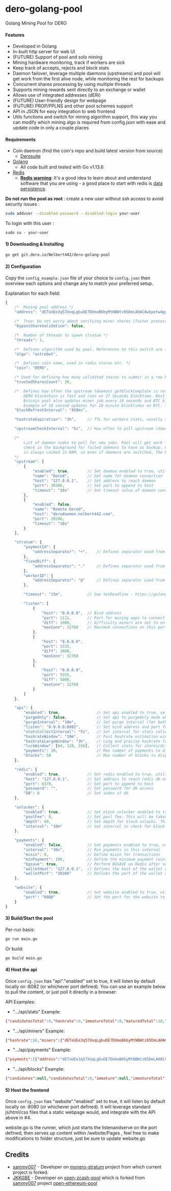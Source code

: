 # dero-golang-pool
Golang Mining Pool for DERO

#### Features
* Developed in Golang
* In-built http server for web UI
* (FUTURE) Support of pool and solo mining
* Mining hardware monitoring, track if workers are sick
* Keep track of accepts, rejects and block stats
* Daemon failover, leverage multiple daemons (upstreams) and pool will get work from the first alive node, while monitoring the rest for backups
* Concurrent shares processing by using multiple threads
* Supports mining rewards sent directly to an exchange or wallet
* Allows use of integrated addresses (dERi)
* (FUTURE) User-friendly design for webpage
* (FUTURE) PROP/PPLNS and other pool schemes support
* API in JSON for easy integration to web frontend
* Utils functions and switch for mining algorithm support, this way you can modify which mining algo is required from config.json with ease and update code in only a couple places

#### Requirements
* Coin daemon (find the coin's repo and build latest version from source)
    * [Derosuite](https://github.com/deroproject/derosuite/releases/latest)
* [Golang](https://golang.org/dl/)
    * All code built and tested with Go v1.13.6
* [Redis](https://redis.io/)
    * [**Redis warning**](http://redis.io/topics/security): It's a good idea to learn about and understand software that you are using - a good place to start with redis is [data persistence](http://redis.io/topics/persistence).

**Do not run the pool as root** : create a new user without ssh access to avoid security issues :
```bash
sudo adduser --disabled-password --disabled-login your-user
```
To login with this user : 
```
sudo su - your-user
```

#### 1) Downloading & Installing

```bash
go get git.dero.io/Nelbert442/dero-golang-pool
```

#### 2) Configuration

Copy the `config_example.json` file of your choice to `config.json` then overview each options and change any to match your preferred setup.

Explanation for each field:
```javascript
{
    /*  Mining pool address */
	"address": "dEToUEe3q57XoqLgbuDE7DUmoB6byMtNBWtz85DmLAHAC8wSpetw4ggLVE4nB3KRMRhnFdxRT3fnh9geaAMmGrhP2UDY18gVNr",

    /*  True: Do not worry about verifying miner shares [faster processing, but potentially wrong algo], False: Validate miner shares with built-in derosuite functions */
	"bypassShareValidation": false,

    /*  Number of threads to spawn stratum */
	"threads": 1,

    /*  Defines algorithm used by pool. References to this switch are in miner.go */
	"algo": "astrobwt",

	/* 	Defines coin name, used in redis stores etc. */
	"coin": "DERO",

	/* Used for defining how many validated shares to submit in a row before passThru hashing [trusted] */
	"trustedSharesCount": 30,

    /*  Defines how often the upstream (daemon) getblocktemplate is refreshed.
        DERO blockchain is fast and runs on 27 Seconds blocktime. Best practice is to update your mining job at-least every second. 
        Bitcoin pool also updates miner job every 10 seconds and BTC blocktime is 10 mins -Captain [03/08/2020] .
        Example of 10 second updates for 10 minute blocktimes on BTC. ~10/600 * 27 = 0.45 */
	"blockRefreshInterval": "450ms",

	"hashrateExpiration": "3h",		// TTL for workers stats, usually should be equal to large hashrate window from API section

	"upstreamCheckInterval": "5s",  // How often to poll upstream (daemon) for successful connections

	/*
		List of daemon nodes to poll for new jobs. Pool will get work from the first one alive and
		check in the background for failed daemons to have as backup. Current block template of the pool
		is always cached in RAM, so even if daemons are switched, the block template remains (unless new block/work) 
	*/
	"upstream": [
		{
			"enabled": true,        // Set daemon enabled to true, utilized, or false, not utilized
			"name": "Derod",        // Set name for daemon connection
			"host": "127.0.0.1",    // Set address to reach daemon
			"port": 30306,          // Set port to append to host
			"timeout": "10s"        // Set timeout value of daemon connections
		},
		{
			"enabled": false,
			"name": "Remote Derod",
			"host": "derodaemon.nelbert442.com",
			"port": 20206,
			"timeout": "10s"
		}
	],

	"stratum": {
		"paymentId": {
			"addressSeparator": "+",	// Defines separator used from miner login to parse paymentID
		},
		"fixedDiff": {
			"addressSeparator": "."		// Defines separator used from miner login to parse fixed difficulty
		},
		"workerID": {
			"addressSeparator": "@"		// Defines separator used from miner login to parse workerID
		},

		"timeout": "15m",           // See SetDeadline - https://golang.org/pkg/net/

		"listen": [
			{
				"host": "0.0.0.0",  // Bind address
				"port": 1111,       // Port for mining apps to connect to
				"diff": 1000,       // Difficulty miners are set to on this port. TODO: varDiff and set diff to be starting diff
				"maxConn": 32768    // Maximum connections on this port
			},
			{
				"host": "0.0.0.0",
				"port": 3333,
				"diff": 3000,
				"maxConn": 32768
			},
			{
				"host": "0.0.0.0",
				"port": 5555,
				"diff": 5000,
				"maxConn": 32768
			}
		]
	},

	"api": {
		"enabled": true,				// Set api enabled to true, self-hosted api, or false, not hosted
		"purgeOnly": false,				// Set api to purgeOnly mode which will just call purge functions and not collect stats
		"purgeInterval": "10m",			// Set purge interval (for both purgeOnly and normal stats collections) of stale stats
		"listen": "0.0.0.0:8082",		// Set bind address and port for api [Note: poolAddr/api/* (stats, blocks, etc. defined in api.go)]
		"statsCollectInterval": "5s",	// Set interval for stats collection to run
		"hashrateWindow": "10m",		// Fast hashrate estimation window for each miner from its' shares
		"hashrateLargeWindow": "3h",	// Long and precise hashrate from shares
		"luckWindow": [64, 128, 256],	// Collect stats for shares/diff ratio for this number of blocks
		"payments": 30,					// Max number of payments to display in frontend
		"blocks": 50					// Max number of blocks to display in frontend
	},

	"redis": {
		"enabled": true,            // Set redis enabled to true, utilized, or false, not utilized
		"host": "127.0.0.1",    	// Set address to reach redis db over
		"port": 6379,               // Set port to append to host
		"password": "",             // Set password for db access
		"DB": 0                     // Set index of db
	},

	"unlocker": {
		"enabled": true,			// Set block unlocker enabled to true, utilized, or false, not utilized
		"poolFee": 0,				// Set pool fee. This will be taken away from the block reward (paid to the pool addr)
		"depth": 60,				// Set depth for block unlocks. This value is compared against the core base block depth for validation
		"interval": "10m"			// Set interval to check for block unlocks. The faster you check, the more noisy/busy that process can get.
	},

	"payments": {
		"enabled": false,			// Set payments enabled to true, utilized, or false, not utilized
		"interval": "30s",			// Run payments in this interval
		"mixin": 8,					// Define mixin for transactions
		"minPayment": 100,			// Define the minimum payment (uint64). i.e.: 1 DERO = 1000000000000
		"bgsave": true,				// Perform BGSAVE on Redis after successful payouts session
		"walletHost": "127.0.0.1",	// Defines the host of the wallet daemon
		"walletPort": "30309"		// Defines the port of the wallet daemon [DERO Mainnet defaults to 20209 and Testnet to 30309]
	},

	"website": {
		"enabled": true,			// Set website enabled to true, utilized, or false, not utilized
		"port": "8080"				// Set the port for the website to be bound to
	}
}
```

#### 3) Build/Start the pool

Per-run basis:

```bash
go run main.go
```

Or build:

```bash
go build main.go
```

#### 4) Host the api

Once `config.json` has "api"."enabled" set to true, it will listen by default locally on :8082 (or whichever port defined). You can use an example below to pull the content, or just poll it directly in a browser:

API Examples:

* ".../api/stats" Example:
```json
{"candidatesTotal":0,"hashrate":0,"immatureTotal":0,"maturedTotal":18,"minersTotal":0,"nodes":[{"difficulty":"21600","height":"304","lastBeat":"1598387614","name":"DERO"}],"now":1598388148,"stats":{"lastBlockFound":1598372847,"roundShares":1000}}
```

* ".../api/miners" Example:
```json
{"hashrate":58,"miners":{"dEToUEe3q57XoqLgbuDE7DUmoB6byMtNBWtz85DmLAHAC8wSpetw4ggLVE4nB3KRMRhnFdxRT3fnh9geaAMmGrhP2UDY18gVNr":{"lastBeat":1598388251,"hr":58,"offline":false}},"minersTotal":1,"now":1598388256}
```

* ".../api/payments" Example:
```json
{"payments":[{"address":"dEToUEe3q57XoqLgbuDE7DUmoB6byMtNBWtz85DmLAHAC8wSpetw4ggLVE4nB3KRMRhnFdxRT3fnh9geaAMmGrhP2UDY18gVNr+21e63470b34e45a7d6bc7f28fd95c22ecbcb9e98f42b23709f253c4ee2b232ef","amount":2234574584664,"timestamp":1598370885,"tx":"dc54781434adc31a3023cee9357c296ec2437852e55ced502aa751cb5a1a9bea"},{"address":"dETiVQuGunuXoqLgbuDE7DUmoB6byMtNBWtz85DmLAHAC8wSpetw4ggLVE4nB3KRMRhnFdxRT3fnh9geaAMmGrhP7V8KdLKzLkj5B9dneLXW8","amount":117609188667,"timestamp":1598370057,"tx":"298b46754b8d8546399b853d16551b1705b84d54ee436e6d24b4bc08afe14985"},{"address":"dETiVQuGunuXoqLgbuDE7DUmoB6byMtNBWtz85DmLAHAC8wSpetw4ggLVE4nB3KRMRhnFdxRT3fnh9geaAMmGrhP7V8KdLKzLkj5B9dneLXW8","amount":939674828513,"timestamp":1598369842,"tx":"7a39bba315e113e67d5627195e67bf7424ea91be2320f13cb58d78f43544c08e"},{"address":"dEToUEe3q57XoqLgbuDE7DUmoB6byMtNBWtz85DmLAHAC8wSpetw4ggLVE4nB3KRMRhnFdxRT3fnh9geaAMmGrhP2UDY18gVNr","amount":1409512242769,"timestamp":1598369842,"tx":"1fdba086065723207645e7533d5b4d08c8801a531526006c9bf53cc6c83aeaf5"},{"address":"dEToUEe3q57XoqLgbuDE7DUmoB6byMtNBWtz85DmLAHAC8wSpetw4ggLVE4nB3KRMRhnFdxRT3fnh9geaAMmGrhP2UDY18gVNr","amount":4690882536423,"timestamp":1598369586,"tx":"2a2dfb06183883c1548f7da85994ae576b0eef1791f6a451e777024b6adf1737"},{"address":"dEToUEe3q57XoqLgbuDE7DUmoB6byMtNBWtz85DmLAHAC8wSpetw4ggLVE4nB3KRMRhnFdxRT3fnh9geaAMmGrhP2UDY18gVNr","amount":2355181965140,"timestamp":1598369496,"tx":"74d6ff58a4d1b5ff3493aafd80c7b3bf2995205a25cdec1fd8a3c1fa5276743f"}],"paymentsTotal":6}
```

* ".../api/blocks" Example:
```json
{"candidates":null,"candidatesTotal":0,"immature":null,"immatureTotal":0,"luck":{"18":{"luck":0.9689881025139554,"orphanRate":0}},"matured":[{"height":303,"timestamp":1598372847,"difficulty":21600,"shares":9000,"orphan":false,"hash":"e6074915fecbaa55eda9616f1053234d23724af284eb87f7ab7b8531f7f16c97","reward":"2345534434387"},{"height":302,"timestamp":1598372806,"difficulty":21816,"shares":26000,"orphan":false,"hash":"17419fb7b7dcc9755d6634849895da5abd35fe517cd8bef241e27be9980dd9c3","reward":"2345534732637"},{"height":301,"timestamp":1598372625,"difficulty":21600,"shares":70000,"orphan":false,"hash":"b76557cb3a0a9d53aedf8ef1e00d39cf5f90862a3c68f1164563a0ab61fd3404","reward":"2345535030887"},{"height":300,"timestamp":1598372196,"difficulty":21600,"shares":42000,"orphan":false,"hash":"b275dc380c8f599c424ba65605b6592e84b473f59f59c3d667cc223e8cef34d9","reward":"2345535329137"},{"height":299,"timestamp":1598371955,"difficulty":21600,"shares":9000,"orphan":false,"hash":"25c399cc0844ef31478308ef9eed77c376a3d031f4fb8e83d8a0f12b20f243e7","reward":"2345535627388"},{"height":298,"timestamp":1598371910,"difficulty":21600,"shares":5000,"orphan":false,"hash":"397d3a96e4ef45a7276a8bb387f678bd6d1bc34c4dd80810dd7848535c83ab9a","reward":"2345535925638"},{"height":297,"timestamp":1598371891,"difficulty":21600,"shares":5000,"orphan":false,"hash":"31e601c44de50056d0f79e30a2b2a07693d874e7c1ba94a4974d5da846abb374","reward":"2345536223888"},{"height":296,"timestamp":1598371871,"difficulty":21600,"shares":16000,"orphan":false,"hash":"cacadef57e58a1b5c801463b13345064885e95534fdfcab69e2a475210337905","reward":"2345536522139"},{"height":295,"timestamp":1598371814,"difficulty":21600,"shares":16000,"orphan":false,"hash":"af6a99396e9ca606ae6f579fc419cbdc7dbb167534a4b8e9996567494787737d","reward":"2345536820389"},{"height":294,"timestamp":1598371770,"difficulty":21600,"shares":7000,"orphan":false,"hash":"b45865df9c7988004890b759e2e440f57468b20bfb9fc509fcadf96bb0f8d16f","reward":"2345537118639"},{"height":293,"timestamp":1598371733,"difficulty":21600,"shares":18000,"orphan":false,"hash":"1c4d4f3861a08e68c9abab84021e23d2773debb8d8e4f5c8326e4082942910ba","reward":"2345537416890"},{"height":292,"timestamp":1598371637,"difficulty":21600,"shares":74000,"orphan":false,"hash":"8318949ba3ccb2f494c88984f97ceb7f7a874d8f80c7b5cb1849ee0d409c0e90","reward":"2345537715141"},{"height":291,"timestamp":1598371225,"difficulty":21600,"shares":8000,"orphan":false,"hash":"c2f3f4374bc470042514d7da88e65e473c1ccadb71f32766b071d21c75763938","reward":"2354538013391"},{"height":290,"timestamp":1598370036,"difficulty":21600,"shares":20000,"orphan":false,"hash":"8cac959e324abe7a59fc73a6c4362d5fd6fe970e9a7c3df8f0aa7ef1db2989c0","reward":"2354538311642"},{"height":289,"timestamp":1598369817,"difficulty":21600,"shares":10000,"orphan":false,"hash":"0428b8b54b991d2c457c688225d927c833eb7129940e2e5c7ae81f3f01ecf8b9","reward":"2351538609892"},{"height":288,"timestamp":1598369577,"difficulty":21600,"shares":2000,"orphan":false,"hash":"c348cf03b08328df2fd4974723adc3ea4e08574673be6dac3918b037b5283d2d","reward":"2350038908143"},{"height":287,"timestamp":1598369562,"difficulty":21600,"shares":20000,"orphan":false,"hash":"972b59578a388e63ea9957b566423aaecc3a4f507e75f77f71814cba3a941af9","reward":"2345539206394"},{"height":286,"timestamp":1598369478,"difficulty":21600,"shares":20000,"orphan":false,"hash":"7580458fe1e7da60b6c8e5bc80accf4eca92715ecbf631da6f73d81434e82c55","reward":"2357539504645"}],"maturedTotal":18}
```

#### 5) Host the frontend

Once `config.json` has "website"."enabled" set to true, it will listen by default locally on :8080 (or whichever port defined). It will leverage standard js/html/css files that a static webpage would, and integrate with the API above in #4.

website.go is the runner, which just starts the listenandserve on the port defined, then serves up content within /website/Pages , feel free to make modifications to folder structure, just be sure to update website.go

Credits
---------

* [sammy007](https://github.com/sammy007) - Developer on [monero-stratum](https://github.com/sammy007/monero-stratum) project from which current project is forked.
* [JKKGBE](https://github.com/JKKGBE) - Developer on [open-zcash-pool](https://github.com/JKKGBE/open-zcash-pool) which is forked from [sammy007](https://github.com/sammy007) project [open-ethereum-pool](https://github.com/sammy007/open-ethereum-pool)